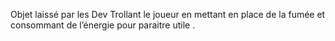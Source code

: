 Objet laissé par les Dev Trollant le joueur en mettant en place de la fumée et consommant de l’énergie pour paraitre utile .